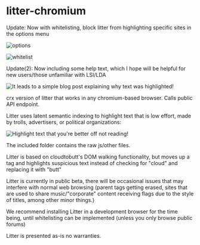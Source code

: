 # litter-chromium

Update: Now with whitelisting, block litter from highlighting specific sites in the options menu

![options](https://cdn.discordapp.com/attachments/744258573860601967/819642496786759690/unknown.png)

![whitelist](https://cdn.discordapp.com/attachments/744258573860601967/819642708242333746/unknown.png)



Update(2): Now including some help text, which I hope will be helpful for new users/those unfamiliar with LSI/LDA

![It leads to a simple blog post explaining why text was highlighted](https://media.discordapp.net/attachments/774344186773241906/819184048748363806/unknown.png)!


crx version of litter that works in any chromium-based browser. Calls public API endpoint.

Litter uses latent semantic indexing to highlight text that is low effort, made by trolls, advertisers, or political organizations:

![Highlight text that you're better off not reading](https://cdn.discordapp.com/attachments/774344186773241906/786422093741948998/unknown.png)!

The included folder contains the raw js/other files.

Litter is based on cloudtobutt's DOM walking functionality, but moves up a tag and highlights suspicious text instead of checking for "cloud" and replacing it with "butt"

Litter is currently in public beta, there will be occasional issues that may interfere with normal web browsing (parent tags getting erased, sites that are used to share music/"corporate" content receiving flags due to the style of titles, among other minor things.)

We recommend installing Litter in a development browser for the time being, until whitelisting can be implemented (unless you only browse public forums)

Litter is presented as-is no warranties.
